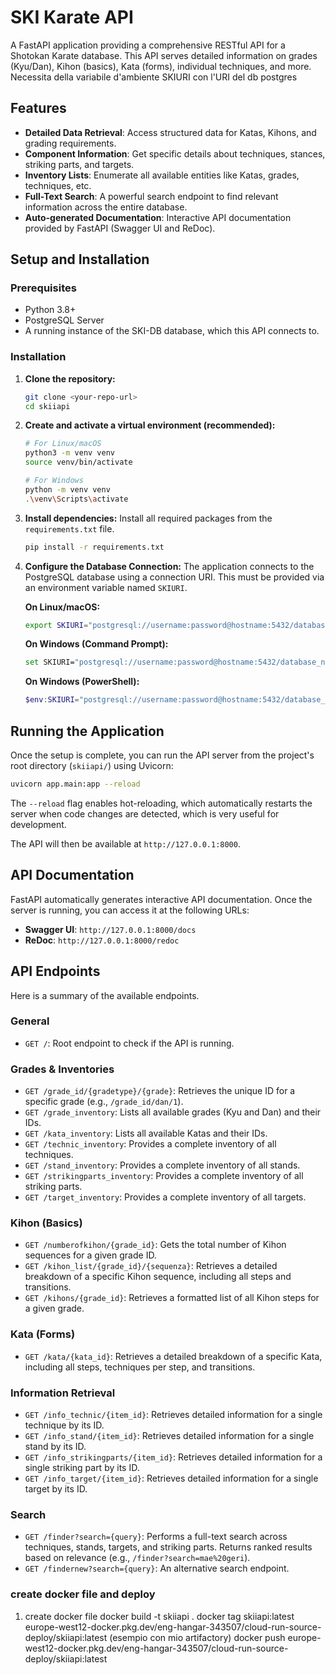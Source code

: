 # SKI Karate API

A FastAPI application providing a comprehensive RESTful API for a Shotokan Karate database. This API serves detailed information on grades (Kyu/Dan), Kihon (basics), Kata (forms), individual techniques, and more.
Necessita della variabile d'ambiente SKIURI con l'URI del db postgres

## Features

-   **Detailed Data Retrieval**: Access structured data for Katas, Kihons, and grading requirements.
-   **Component Information**: Get specific details about techniques, stances, striking parts, and targets.
-   **Inventory Lists**: Enumerate all available entities like Katas, grades, techniques, etc.
-   **Full-Text Search**: A powerful search endpoint to find relevant information across the entire database.
-   **Auto-generated Documentation**: Interactive API documentation provided by FastAPI (Swagger UI and ReDoc).

## Setup and Installation

### Prerequisites

-   Python 3.8+
-   PostgreSQL Server
-   A running instance of the SKI-DB database, which this API connects to.

### Installation

1.  **Clone the repository:**
    ```bash
    git clone <your-repo-url>
    cd skiiapi
    ```

2.  **Create and activate a virtual environment (recommended):**
    ```bash
    # For Linux/macOS
    python3 -m venv venv
    source venv/bin/activate

    # For Windows
    python -m venv venv
    .\venv\Scripts\activate
    ```

3.  **Install dependencies:**
    Install all required packages from the `requirements.txt` file.
    ```bash
    pip install -r requirements.txt
    ```

4.  **Configure the Database Connection:**
    The application connects to the PostgreSQL database using a connection URI. This must be provided via an environment variable named `SKIURI`.

    **On Linux/macOS:**
    ```bash
    export SKIURI="postgresql://username:password@hostname:5432/database_name"
    ```

    **On Windows (Command Prompt):**
    ```bash
    set SKIURI="postgresql://username:password@hostname:5432/database_name"
    ```

    **On Windows (PowerShell):**
    ```powershell
    $env:SKIURI="postgresql://username:password@hostname:5432/database_name"
    ```

## Running the Application

Once the setup is complete, you can run the API server from the project's root directory (`skiiapi/`) using Uvicorn:

```bash
uvicorn app.main:app --reload
```

The `--reload` flag enables hot-reloading, which automatically restarts the server when code changes are detected, which is very useful for development.

The API will then be available at `http://127.0.0.1:8000`.

## API Documentation

FastAPI automatically generates interactive API documentation. Once the server is running, you can access it at the following URLs:

-   **Swagger UI**: `http://127.0.0.1:8000/docs`
-   **ReDoc**: `http://127.0.0.1:8000/redoc`

## API Endpoints

Here is a summary of the available endpoints.

### General

-   `GET /`: Root endpoint to check if the API is running.

### Grades & Inventories

-   `GET /grade_id/{gradetype}/{grade}`: Retrieves the unique ID for a specific grade (e.g., `/grade_id/dan/1`).
-   `GET /grade_inventory`: Lists all available grades (Kyu and Dan) and their IDs.
-   `GET /kata_inventory`: Lists all available Katas and their IDs.
-   `GET /technic_inventory`: Provides a complete inventory of all techniques.
-   `GET /stand_inventory`: Provides a complete inventory of all stands.
-   `GET /strikingparts_inventory`: Provides a complete inventory of all striking parts.
-   `GET /target_inventory`: Provides a complete inventory of all targets.

### Kihon (Basics)

-   `GET /numberofkihon/{grade_id}`: Gets the total number of Kihon sequences for a given grade ID.
-   `GET /kihon_list/{grade_id}/{sequenza}`: Retrieves a detailed breakdown of a specific Kihon sequence, including all steps and transitions.
-   `GET /kihons/{grade_id}`: Retrieves a formatted list of all Kihon steps for a given grade.

### Kata (Forms)

-   `GET /kata/{kata_id}`: Retrieves a detailed breakdown of a specific Kata, including all steps, techniques per step, and transitions.

### Information Retrieval

-   `GET /info_technic/{item_id}`: Retrieves detailed information for a single technique by its ID.
-   `GET /info_stand/{item_id}`: Retrieves detailed information for a single stand by its ID.
-   `GET /info_strikingparts/{item_id}`: Retrieves detailed information for a single striking part by its ID.
-   `GET /info_target/{item_id}`: Retrieves detailed information for a single target by its ID.

### Search

-   `GET /finder?search={query}`: Performs a full-text search across techniques, stands, targets, and striking parts. Returns ranked results based on relevance (e.g., `/finder?search=mae%20geri`).
-   `GET /findernew?search={query}`: An alternative search endpoint.

### create docker file and deploy
1) create docker file
docker build -t skiiapi .
docker tag skiiapi:latest europe-west12-docker.pkg.dev/eng-hangar-343507/cloud-run-source-deploy/skiiapi:latest (esempio con mio artifactory)
docker push europe-west12-docker.pkg.dev/eng-hangar-343507/cloud-run-source-deploy/skiiapi:latest